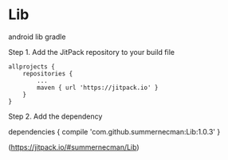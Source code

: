 # Lib
android lib
gradle

Step 1. Add the JitPack repository to your build file

	allprojects {
		repositories {
			...
			maven { url 'https://jitpack.io' }
		}
	}
  
Step 2. Add the dependency

dependencies {
	        compile 'com.github.summernecman:Lib:1.0.3'
	}
  
(https://jitpack.io/#summernecman/Lib)
